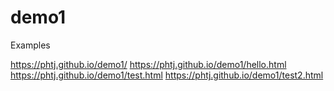 # demo1

Examples

https://phtj.github.io/demo1/
https://phtj.github.io/demo1/hello.html
https://phtj.github.io/demo1/test.html
https://phtj.github.io/demo1/test2.html
